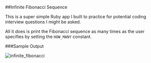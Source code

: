 ##Infinite Fibonacci Sequence

This is a super simple Ruby app I built to practice for potential coding interview questions I might be asked.

All it does is print the Fibonacci sequence as many times as the user specifies by setting the `HOW_MANY` constant.

###Sample Output

![infinite_fibonacci](http://gdurl.com/bydZ)
